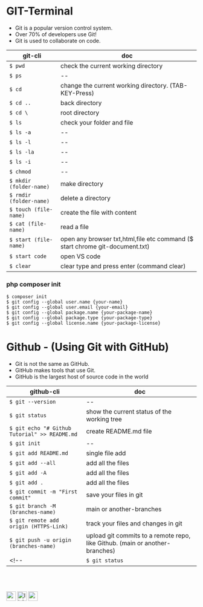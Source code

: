 # GIT-Terminal 
- Git is a popular version control system.
- Over 70% of developers use Git!
- Git is used to collaborate on code.

| git-cli                 | doc     |
| ----------------------- | ------- |
| `$ pwd`                 | check the current working directory |
| `$ ps`                  | -- |
| `$ cd`                  | change the current working directory. (TAB-KEY-Press) |
| `$ cd ..`               | back directory |
| `$ cd \`                | root directory |
| `$ ls`                  | check your folder and file |
| `$ ls -a`               | -- |
| `$ ls -l`               | -- |
| `$ ls -la`              | -- |
| `$ ls -i`               | -- |
| `$ chmod`               | -- |
| `$ mkdir (folder-name)` | make directory |
| `$ rmdir (folder-name)` | delete a directory |
| `$ touch (file-name)`   | create the file with content |
| `$ cat (file-name)`     | read a file |
| `$ start (file-name)`   | open any browser txt,html,file etc command ($ start chrome git-document.txt) |
| `$ start code`          | open VS code |
| `$ clear`               | clear type and press enter (command clear) |

### php composer init
`$ composer init` <br/>
`$ git config --global user.name {your-name}` <br/>
`$ git config --global user.email {your-email}` <br/>
`$ git config --global package.name {your-package-name}` <br/>
`$ git config --global package.type {your-package-type}` <br/>
`$ git config --global license.name {your-package-license}` <br/>


# Github - (Using Git with GitHub)
- Git is not the same as GitHub.
- GitHub makes tools that use Git.
- GitHub is the largest host of source code in the world
<!-- Create a new repository -->

| github-cli                                    | doc     |
| --------------------------------------------- | ------- |
| `$ git --version`                             | -- |
| `$ git status`                                | show the current status of the working tree |
| `$ git echo "# Github Tutorial" >> README.md` | create README.md file |
| `$ git init`                                  | -- |
| `$ git add README.md`                         | single file add |
| `$ git add --all`                             | add all the files |
| `$ git add -A`                                | add all the files |
| `$ git add .`                                 | add all the files |
| `$ git commit -m "First commit"`              | save your files in git |
| `$ git branch -M (branches-name)`             | main or another-branches |
| `$ git remote add origin (HTTPS-Link)`        | track your files and changes in git |
| `$ git push -u origin (branches-name)`        | upload git commits to a remote repo, like Github. (main or another-branches) |
<!-- | `$ git status`                                | Show the working tree status | -->

<br /><br /><br />
[<img src='https://cdn.jsdelivr.net/npm/simple-icons@3.0.1/icons/github.svg' alt='github' height='25' style='color: #fff'>](https://github.com/suhag10) [<img src='https://cdn.jsdelivr.net/npm/simple-icons@3.0.1/icons/linkedin.svg' alt='linkedin' height='25'>](https://www.linkedin.com/in/suhag11/) [<img src='https://cdn.jsdelivr.net/npm/simple-icons@3.0.1/icons/icloud.svg' alt='website' height='25'>](https://suhag10.github.io/portfolio/)  

<!-- (Created on Nov 6, 2022) -- (Updated on Sep 24, 2023) -->
